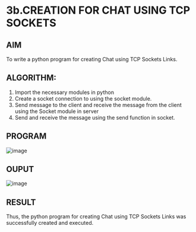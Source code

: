 # 3b.CREATION FOR CHAT USING TCP SOCKETS
## AIM
To write a python program for creating Chat using TCP Sockets Links.
## ALGORITHM:
1. Import the necessary modules in python
2. Create a socket connection to using the socket module.
3. Send message to the client and receive the message from the client using the Socket module in
 server
4. Send and receive the message using the send function in socket.
## PROGRAM
![image](https://github.com/user-attachments/assets/38a6658c-aa85-4e72-adbf-87bb18931e88)

## OUPUT
![image](https://github.com/user-attachments/assets/8a9a4c46-bfce-404d-9cc2-19da5384811b)

## RESULT
Thus, the python program for creating Chat using TCP Sockets Links was successfully 
created and executed.

